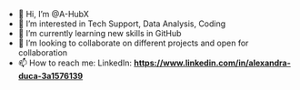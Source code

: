 - 👋 Hi, I’m @A-HubX
- 👀 I’m interested in Tech Support, Data Analysis, Coding
- 🌱 I’m currently learning new skills in GitHub
- 💞️ I’m looking to collaborate on different projects and open for collaboration
- 📫 How to reach me: LinkedIn: **https://www.linkedin.com/in/alexandra-duca-3a1576139**

<!---
A-HubX/A-HubX is a ✨ special ✨ repository because its `README.md` (this file) appears on your GitHub profile.
You can click the Preview link to take a look at your changes.
--->
